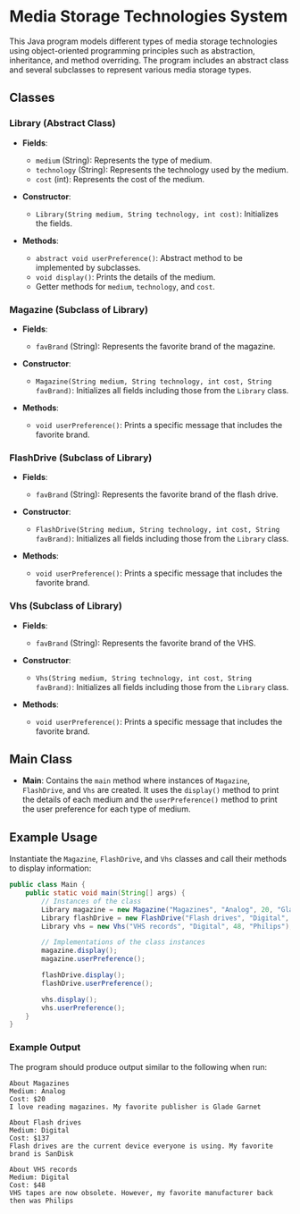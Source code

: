 # Media Storage Technologies System

This Java program models different types of media storage technologies using object-oriented programming principles such as abstraction, inheritance, and method overriding. The program includes an abstract class and several subclasses to represent various media storage types.

## Classes

### Library (Abstract Class)
- **Fields**:
  - `medium` (String): Represents the type of medium.
  - `technology` (String): Represents the technology used by the medium.
  - `cost` (int): Represents the cost of the medium.

- **Constructor**:
  - `Library(String medium, String technology, int cost)`: Initializes the fields.

- **Methods**:
  - `abstract void userPreference()`: Abstract method to be implemented by subclasses.
  - `void display()`: Prints the details of the medium.
  - Getter methods for `medium`, `technology`, and `cost`.

### Magazine (Subclass of Library)
- **Fields**:
  - `favBrand` (String): Represents the favorite brand of the magazine.

- **Constructor**:
  - `Magazine(String medium, String technology, int cost, String favBrand)`: Initializes all fields including those from the `Library` class.

- **Methods**:
  - `void userPreference()`: Prints a specific message that includes the favorite brand.

### FlashDrive (Subclass of Library)
- **Fields**:
  - `favBrand` (String): Represents the favorite brand of the flash drive.

- **Constructor**:
  - `FlashDrive(String medium, String technology, int cost, String favBrand)`: Initializes all fields including those from the `Library` class.

- **Methods**:
  - `void userPreference()`: Prints a specific message that includes the favorite brand.

### Vhs (Subclass of Library)
- **Fields**:
  - `favBrand` (String): Represents the favorite brand of the VHS.

- **Constructor**:
  - `Vhs(String medium, String technology, int cost, String favBrand)`: Initializes all fields including those from the `Library` class.

- **Methods**:
  - `void userPreference()`: Prints a specific message that includes the favorite brand.

## Main Class
- **Main**: Contains the `main` method where instances of `Magazine`, `FlashDrive`, and `Vhs` are created. It uses the `display()` method to print the details of each medium and the `userPreference()` method to print the user preference for each type of medium.

## Example Usage

Instantiate the `Magazine`, `FlashDrive`, and `Vhs` classes and call their methods to display information:

```java
public class Main {
    public static void main(String[] args) {
        // Instances of the class
        Library magazine = new Magazine("Magazines", "Analog", 20, "Glade Garnet");
        Library flashDrive = new FlashDrive("Flash drives", "Digital", 137, "SanDisk");
        Library vhs = new Vhs("VHS records", "Digital", 48, "Philips");

        // Implementations of the class instances
        magazine.display();
        magazine.userPreference();

        flashDrive.display();
        flashDrive.userPreference();

        vhs.display();
        vhs.userPreference();
    }
}
```

### Example Output

The program should produce output similar to the following when run:

```
About Magazines
Medium: Analog
Cost: $20
I love reading magazines. My favorite publisher is Glade Garnet

About Flash drives
Medium: Digital
Cost: $137
Flash drives are the current device everyone is using. My favorite brand is SanDisk

About VHS records
Medium: Digital
Cost: $48
VHS tapes are now obsolete. However, my favorite manufacturer back then was Philips
```

